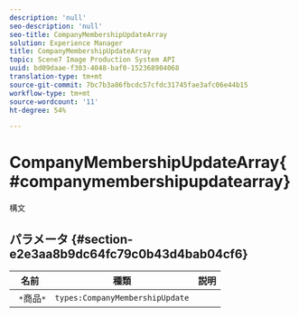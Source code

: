 ```yaml
---
description: 'null'
seo-description: 'null'
seo-title: CompanyMembershipUpdateArray
solution: Experience Manager
title: CompanyMembershipUpdateArray
topic: Scene7 Image Production System API
uuid: bd09daae-f303-4048-baf0-152368904068
translation-type: tm+mt
source-git-commit: 7bc7b3a86fbcdc57cfdc31745fae3afc06e44b15
workflow-type: tm+mt
source-wordcount: '11'
ht-degree: 54%

---
```



# CompanyMembershipUpdateArray{#companymembershipupdatearray}

構文

## パラメータ {#section-e2e3aa8b9dc64fc79c0b43d4bab04cf6}

| 名前 | 種類 | 説明 |
|---|---|---|
| ` *`商品`*` | `types:CompanyMembershipUpdate` |  |

